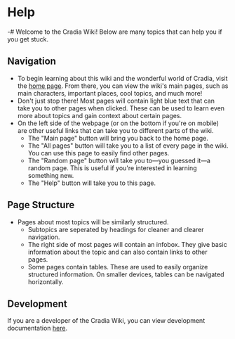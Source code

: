 # Help

-# Welcome to the Cradia Wiki! Below are many topics that can help you if you get stuck.

## Navigation

* To begin learning about this wiki and the wonderful world of Cradia, visit the [home page](/home). From there, you can view the wiki's main pages, such as main characters, important places, cool topics, and much more!
* Don't just stop there! Most pages will contain light blue text that can take you to other pages when clicked. These can be used to learn even more about topics and gain context about certain pages.
* On the left side of the webpage (or on the bottom if you're on mobile) are other useful links that can take you to different parts of the wiki.
    * The "Main page" button will bring you back to the home page.
    * The "All pages" button will take you to a list of every page in the wiki. You can use this page to easily find other pages.
    * The "Random page" button will take you to—you guessed it—a random page. This is useful if you're interested in learning something new.
    * The "Help" button will take you to this page.

## Page Structure

* Pages about most topics will be similarly structured.
    * Subtopics are seperated by headings for cleaner and clearer navigation.
    * The right side of most pages will contain an infobox. They give basic information about the topic and can also contain links to other pages.
    * Some pages contain tables. These are used to easily organize structured information. On smaller devices, tables can be navigated horizontally.

## Development

If you are a developer of the Cradia Wiki, you can view development documentation [here](https://docs.google.com/document/d/1RAJxMvn6o8nUZy38LsR_0T-fHZbQsZbJJ7_aIK1GgGM/edit?tab=t.0).